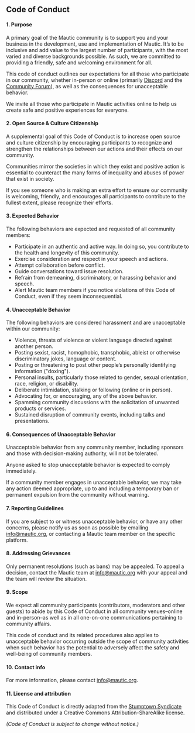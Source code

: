 ## Code of Conduct



#### 1. Purpose

A primary goal of the Mautic community is to support you and your business in the development, use and implementation of Mautic. It’s to be inclusive and add value to the largest number of participants, with the most varied and diverse backgrounds possible. As such, we are committed to providing a friendly, safe and welcoming environment for all.

This code of conduct outlines our expectations for all those who participate in our community, whether in-person or online (primarily [Discord](https://discord.gg/mautic) and the [Community Forum](http://www.mautic.org/community)), as well as the consequences for unacceptable behavior.

We invite all those who participate in Mautic activities online to help us create safe and positive experiences for everyone.


#### 2. Open Source & Culture Citizenship

A supplemental goal of this Code of Conduct is to increase open source and culture citizenship by encouraging participants to recognize and strengthen the relationships between our actions and their effects on our community.

Communities mirror the societies in which they exist and positive action is essential to counteract the many forms of inequality and abuses of power that exist in society.

If you see someone who is making an extra effort to ensure our community is welcoming, friendly, and encourages all participants to contribute to the fullest extent, please recognize their efforts.


#### 3. Expected Behavior

The following behaviors are expected and requested of all community members:



- Participate in an authentic and active way. In doing so, you contribute to the health and longevity of this community.
- Exercise consideration and respect in your speech and actions.
- Attempt collaboration before conflict.
- Guide conversations toward issue resolution.
- Refrain from demeaning, discriminatory, or harassing behavior and speech.
- Alert Mautic team members if you notice violations of this Code of Conduct, even if they seem inconsequential.




#### 4. Unacceptable Behavior

The following behaviors are considered harassment and are unacceptable within our community:



- Violence, threats of violence or violent language directed against another person.
- Posting sexist, racist, homophobic, transphobic, ableist or otherwise discriminatory jokes, language or content.
- Posting or threatening to post other people’s personally identifying information ("doxing").
- Personal insults, particularly those related to gender, sexual orientation, race, religion, or disability.
- Deliberate intimidation, stalking or following (online or in person).
- Advocating for, or encouraging, any of the above behavior.
- Spamming community discussions with the solicitation of unwanted products or services.
- Sustained disruption of community events, including talks and presentations.




#### 6. Consequences of Unacceptable Behavior

Unacceptable behavior from any community member, including sponsors and those with decision-making authority, will not be tolerated.

Anyone asked to stop unacceptable behavior is expected to comply immediately.

If a community member engages in unacceptable behavior, we may take any action deemed appropriate, up to and including a temporary ban or permanent expulsion from the community without warning.


#### 7. Reporting Guidelines

If you are subject to or witness unacceptable behavior, or have any other concerns, please notify us as soon as possible by emailing [info@mautic.org](mailto:info@mautic.org), or contacting a Mautic team member on the specific platform.


#### 8. Addressing Grievances

Only permanent resolutions (such as bans) may be appealed. To appeal a decision, contact the Mautic team at [info@mautic.org](mailto:info@mautic.org) with your appeal and the team will review the situation.


#### 9. Scope

We expect all community participants (contributors, moderators and other guests) to abide by this Code of Conduct in all community venues–online and in-person–as well as in all one-on-one communications pertaining to community affairs.

This code of conduct and its related procedures also applies to unacceptable behavior occurring outside the scope of community activities when such behavior has the potential to adversely affect the safety and well-being of community members.


#### 10. Contact info

For more information, please contact [info@mautic.org](mailto:info@mautic.org).


#### 11. License and attribution

This Code of Conduct is directly adapted from the [Stumptown Syndicate](http://stumptownsyndicate.org/code-of-conduct/) and distributed under a Creative Commons Attribution-ShareAlike license.

*(Code of Conduct is subject to change without notice.)*